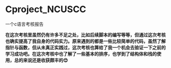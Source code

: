 # Cproject_NCUSCC
一个c语言考核报告  

**在这次考核里虽然仍有许多不足之处，比如后续脚本的编写等等，但通过这次考核也确实提高了我自身的代码实力。原来遇到的都是一些比较简单的代码，虽然了解指针与函数，但从未真正实践过，这次考核也算给了我一个机会去验证一下之前的学习成功吧。在这次考核中也了解了一些基本的排序，也学到了结构体和栈的使用，总的来说还是收获颇丰的😊**
